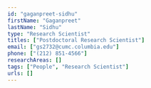 ```yaml
---
id: "gaganpreet-sidhu"
firstName: "Gaganpreet"
lastName: "Sidhu"
type: "Research Scientist"
titles: ["Postdoctoral Research Scientist"]
email: ["gs2732@cumc.columbia.edu"]
phone: ["(212) 851-4566"]
researchAreas: []
tags: ["People", "Research Scientist"]
urls: []
---
```

